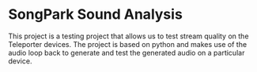 # SongPark Sound Analysis

This project is a testing project that allows us to test stream quality on the Teleporter devices. The project is based on python and makes use of the audio loop back to generate and test the generated audio on a particular device. 